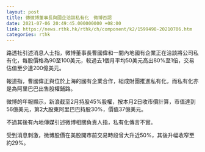 ```yaml
---
layout: post
title: 傳微博董事長與國企洽談私有化　微博否認
date: 2021-07-06 20:49:45.000000000 +08:00
link: https://news.rthk.hk/rthk/ch/component/k2/1599498-20210706.htm
categories: rthk
---
```


路透社引述消息人士指，微博董事長曹國偉和一間內地國有企業正在洽談將公司私有化，每股價格為90至100美元，較過去1個月平均50美元高出80%至1倍，交易估值至少達200億美元。

報道指，曹國偉正與位於上海的國有企業合作，組成財團推進私有化，而私有化亦是為阿里巴巴出售股權鋪路。

微博的年報顯示，新浪截至2月持股45%股權，按本月2日收市價計算，市值達到56億美元，第2大股東阿里巴巴持股30%，價值37億美元。

不過其後有內地傳媒引述微博相關負責人指，私有化傳言不實。

受到消息刺激，微博股價在美股開市前交易時段曾大升近50%，其後升幅收窄至約29%。
